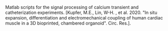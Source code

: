 Matlab scripts for the signal processing of calcium transient and catheterization experiments. 
[Kupfer, M.E., Lin, W-H. , et al. 2020. "In situ expansion, differentiation and electromechanical coupling of human cardiac muscle in a 3D bioprinted, chambered organoid". Circ. Res.].

